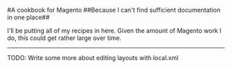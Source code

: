 #A cookbook for Magento
##Because I can't find sufficient documentation in one place##

I'll be putting all of my recipes in here. Given the amount of Magento work I do, this could get rather large over time.


***

TODO: Write some more about editing layouts with local.xml